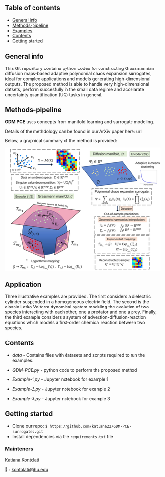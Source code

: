 ## Table of contents
* [General info](#general-info)
* [Methods-pipeline](#methods-pipeline)
* [Examples](#examples)
* [Contents](#contents)
* [Getting started](#getting-started)

## General info

This Git repository contains python codes for constructing Grassmannian diffusion maps-based adaptive polynomial chaos expansion surrogates, ideal for complex applications and models generating high-dimensional outputs. The proposed method is able to handle very high-dimensional datsets, perform succesfully in the small data regime and accelarate uncertainty quantification (UQ) tasks in general.

## Methods-pipeline
**GDM PCE** uses concepts from manifold learning and surrogate modeling.

Details of the methdology can be found in our ArXiv paper here:  url

Below, a graphical summary of the method is provided:

<img src="pipeline.png" width="700">

## Application

Three illustrative examples are provided. The first considers a dielectric cylinder suspended in a homogeneous electric field. The second is the classic Lotka-Volterra dynamical system modeling the evolution of two species interacting with each other, one a predator and one a prey. Finally, the third example considers a system of advection-diffusion-reaction equations which models a first-order chemical reaction between two species. 
 
## Contents

* _data_ - Contains files with datasets and scripts required to run the examples.

* _GDM-PCE.py_ - python code to perform the proposed method

* _Example-1.py_ - Jupyter notebook for example 1

* _Example-2.py_ - Jupyter notebook for example 2
 
* _Example-3.py_ - Jupyter notebook for example 3

## Getting started
- Clone our repo: ```$ https://github.com/katiana22/GDM-PCE-surrogates.git```
- Install dependencies via the ```requirements.txt``` file

### Mainteners
[Katiana Kontolati](https://twitter.com/kontolati)

:email: : kontolati@jhu.edu



